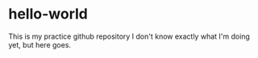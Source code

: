 # hello-world
This is my practice github repository
I don't know exactly what I'm doing yet, but here goes.
